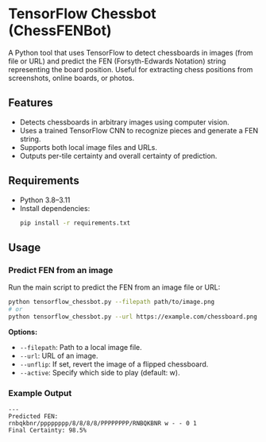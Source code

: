# TensorFlow Chessbot (ChessFENBot)

A Python tool that uses TensorFlow to detect chessboards in images (from file or URL) and predict the FEN (Forsyth-Edwards Notation) string representing the board position. Useful for extracting chess positions from screenshots, online boards, or photos.

## Features
- Detects chessboards in arbitrary images using computer vision.
- Uses a trained TensorFlow CNN to recognize pieces and generate a FEN string.
- Supports both local image files and URLs.
- Outputs per-tile certainty and overall certainty of prediction.

## Requirements
- Python 3.8–3.11
- Install dependencies:
  ```bash
  pip install -r requirements.txt
  ```

## Usage

### Predict FEN from an image
Run the main script to predict the FEN from an image file or URL:

```bash
python tensorflow_chessbot.py --filepath path/to/image.png
# or
python tensorflow_chessbot.py --url https://example.com/chessboard.png
```

**Options:**
- `--filepath`: Path to a local image file.
- `--url`: URL of an image.
- `--unflip`: If set, revert the image of a flipped chessboard.
- `--active`: Specify which side to play (default: w).

### Example Output
```
---
Predicted FEN:
rnbqkbnr/pppppppp/8/8/8/8/PPPPPPPP/RNBQKBNR w - - 0 1
Final Certainty: 98.5%
```

